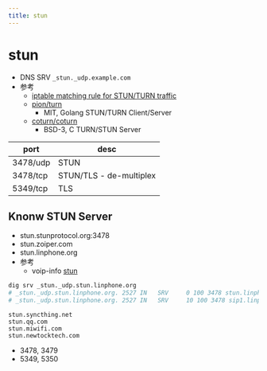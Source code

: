 ```yaml
---
title: stun
---
```


# stun

- DNS SRV `_stun._udp.example.com`
- 参考
  - [iptable matching rule for STUN/TURN traffic](https://askubuntu.com/questions/1043752)
  - [pion/turn](https://github.com/pion/turn)
    - MIT, Golang STUN/TURN Client/Server
  - [coturn/coturn](https://github.com/coturn/coturn)
    - BSD-3, C TURN/STUN Server

| port     | desc                    |
| -------- | ----------------------- |
| 3478/udp | STUN                    |
| 3478/tcp | STUN/TLS - de-multiplex |
| 5349/tcp | TLS                     |

## Knonw STUN Server

- stun.stunprotocol.org:3478
- stun.zoiper.com
- stun.linphone.org
- 参考
  - voip-info [stun](https://www.voip-info.org/stun/)

```bash
dig srv _stun._udp.stun.linphone.org
# _stun._udp.stun.linphone.org. 2527 IN   SRV     0 100 3478 stun.linphone.org.
# _stun._udp.stun.linphone.org. 2527 IN   SRV     10 100 3478 sip1.linphone.org.
```

```
stun.syncthing.net
stun.qq.com
stun.miwifi.com
stun.newtocktech.com
```

- 3478, 3479
- 5349, 5350

